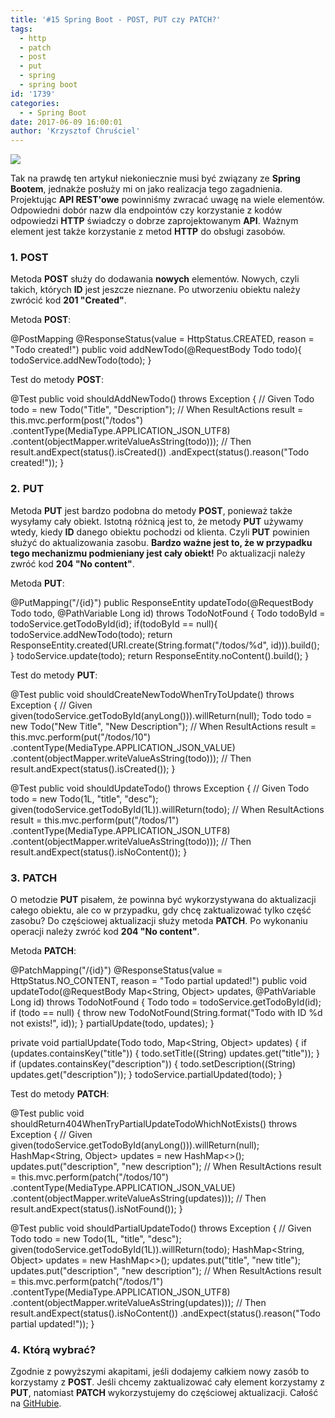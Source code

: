 ```yaml
---
title: '#15 Spring Boot - POST, PUT czy PATCH?'
tags:
  - http
  - patch
  - post
  - put
  - spring
  - spring boot
id: '1739'
categories:
  - - Spring Boot
date: 2017-06-09 16:00:01
author: 'Krzysztof Chruściel'
---
```


[![](http://codecouple.pl/wp-content/uploads/2017/02/springBootArt.png)](http://codecouple.pl/wp-content/uploads/2017/02/springBootArt.png)

Tak na prawdę ten artykuł niekoniecznie musi być związany ze **Spring Bootem**, jednakże posłuży mi on jako realizacja tego zagadnienia. Projektując **API REST'owe** powinniśmy zwracać uwagę na wiele elementów. Odpowiedni dobór nazw dla endpointów czy korzystanie z kodów odpowiedzi **HTTP** świadczy o dobrze zaprojektowanym **API**. Ważnym element jest także korzystanie z metod **HTTP** do obsługi zasobów.
<!-- more -->
### 1\. POST

Metoda **POST** służy do dodawania **nowych** elementów. Nowych, czyli takich, których **ID** jest jeszcze nieznane. Po utworzeniu obiektu należy zwrócić kod **201 "Created"**.

Metoda **POST**:

@PostMapping
@ResponseStatus(value = HttpStatus.CREATED, reason = "Todo created!")
public void addNewTodo(@RequestBody Todo todo){
    todoService.addNewTodo(todo);
}

Test do metody **POST**:

@Test
public void shouldAddNewTodo() throws Exception {
    // Given
    Todo todo = new Todo("Title", "Description");
    // When
    ResultActions result = this.mvc.perform(post("/todos")
            .contentType(MediaType.APPLICATION\_JSON\_UTF8)
            .content(objectMapper.writeValueAsString(todo)));
    // Then
    result.andExpect(status().isCreated())
            .andExpect(status().reason("Todo created!"));
}

### 2. PUT

Metoda **PUT** jest bardzo podobna do metody **POST**, ponieważ także wysyłamy cały obiekt. Istotną różnicą jest to, że metody **PUT** używamy wtedy, kiedy **ID** danego obiektu pochodzi od klienta. Czyli **PUT** powinien służyć do aktualizowania zasobu. **Bardzo ważne jest to, że w przypadku tego mechanizmu podmieniany jest cały obiekt!** Po aktualizacji należy zwróć kod **204 "No content"**.

Metoda **PUT**:

@PutMapping("/{id}")
public ResponseEntity<Void> updateTodo(@RequestBody Todo todo, @PathVariable Long id) throws TodoNotFound {
    Todo todoById = todoService.getTodoById(id);
    if(todoById == null){
        todoService.addNewTodo(todo);
        return ResponseEntity.created(URI.create(String.format("/todos/%d", id))).build();
    }
    todoService.update(todo);
    return ResponseEntity.noContent().build();
}

Test do metody **PUT**:

@Test
public void shouldCreateNewTodoWhenTryToUpdate() throws Exception {
    // Given
    given(todoService.getTodoById(anyLong())).willReturn(null);
    Todo todo = new Todo("New Title", "New Description");
    // When
    ResultActions result = this.mvc.perform(put("/todos/10")
            .contentType(MediaType.APPLICATION\_JSON\_VALUE)
            .content(objectMapper.writeValueAsString(todo)));
    // Then
    result.andExpect(status().isCreated());
}


@Test
public void shouldUpdateTodo() throws Exception {
    // Given
    Todo todo = new Todo(1L, "title", "desc");
    given(todoService.getTodoById(1L)).willReturn(todo);
    // When
    ResultActions result = this.mvc.perform(put("/todos/1")
            .contentType(MediaType.APPLICATION\_JSON\_UTF8)
            .content(objectMapper.writeValueAsString(todo)));
    // Then
    result.andExpect(status().isNoContent());
}

### 3. PATCH

O metodzie **PUT** pisałem, że powinna być wykorzystywana do aktualizacji całego obiektu, ale co w przypadku, gdy chcę zaktualizować tylko część zasobu? Do częściowej aktualizacji służy metoda **PATCH**. Po wykonaniu operacji należy zwróć kod **204 "No content"**.

Metoda **PATCH**:

@PatchMapping("/{id}")
@ResponseStatus(value = HttpStatus.NO\_CONTENT, reason = "Todo partial updated!")
public void updateTodo(@RequestBody Map<String, Object> updates, @PathVariable Long id) throws TodoNotFound {
    Todo todo = todoService.getTodoById(id);
    if (todo == null) {
        throw new TodoNotFound(String.format("Todo with ID %d not exists!", id));
    }
    partialUpdate(todo, updates);
}

private void partialUpdate(Todo todo, Map<String, Object> updates) {
    if (updates.containsKey("title")) {
        todo.setTitle((String) updates.get("title"));
    }
    if (updates.containsKey("description")) {
        todo.setDescription((String) updates.get("description"));
    }
    todoService.partialUpdated(todo);
}

Test do metody **PATCH**:

@Test
public void shouldReturn404WhenTryPartialUpdateTodoWhichNotExists() throws Exception {
    // Given
    given(todoService.getTodoById(anyLong())).willReturn(null);
    HashMap<String, Object> updates = new HashMap<>();
    updates.put("description", "new description");
    // When
    ResultActions result = this.mvc.perform(patch("/todos/10")
            .contentType(MediaType.APPLICATION\_JSON\_VALUE)
            .content(objectMapper.writeValueAsString(updates)));
    // Then
    result.andExpect(status().isNotFound());
}

@Test
public void shouldPartialUpdateTodo() throws Exception {
    // Given
    Todo todo = new Todo(1L, "title", "desc");
    given(todoService.getTodoById(1L)).willReturn(todo);
    HashMap<String, Object> updates = new HashMap<>();
    updates.put("title", "new title");
    updates.put("description", "new description");
    // When
    ResultActions result = this.mvc.perform(patch("/todos/1")
            .contentType(MediaType.APPLICATION\_JSON\_UTF8)
            .content(objectMapper.writeValueAsString(updates)));
    // Then
    result.andExpect(status().isNoContent())
            .andExpect(status().reason("Todo partial updated!"));
}

### 4. Którą wybrać?

Zgodnie z powyższymi akapitami, jeśli dodajemy całkiem nowy zasób to korzystamy z **POST**. Jeśli chcemy zaktualizować cały element korzystamy z **PUT**, natomiast **PATCH** wykorzystujemy do częściowej aktualizacji. Całość na [GitHubie](https://github.com/kchrusciel/Spring-Boot-Examples/tree/master/spring-boot-update-example).